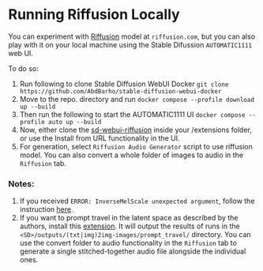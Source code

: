 # Running Riffusion Locally

You can experiment with [Riffusion](https://riffusion.com/about) model at `riffusion.com`, but you can also play with it on your local machine using the Stable Difussion `AUTOMATIC1111` web UI.

To do so:
1. Run following to clone Stable Diffusion WebUI Docker `git clone https://github.com/AbdBarho/stable-diffusion-webui-docker`
2. Move to the repo. directory and run `docker compose --profile download up --build`
3. Then run the following to start the AUTOMATIC1111 UI `docker compose --profile auto up --build`
4. Now, either clone the [sd-webui-riffusion](https://github.com/enlyth/sd-webui-riffusion) inside your /extensions folder, or use the Install from URL functionality in the UI.
5. For generation, select `Riffusion Audio Generator` script to use riffusion model. You can also convert a whole folder of images to audio in the `Riffusion` tab.

### Notes:
1. If you received `ERROR: InverseMelScale unexpected argument`, follow the instruction [here](https://github.com/enlyth/sd-webui-riffusion/issues/34).
2. If you want to prompt travel in the latent space as described by the authors, install this [extension](https://github.com/Kahsolt/stable-diffusion-webui-prompt-travel). It will output the results of runs in the `<SD>/outputs/(txt|img)2img-images/prompt_travel/` directory. You can use the convert folder to audio functionality in the `Riffusion` tab to generate a single stitched-together audio file alongside the individual ones.